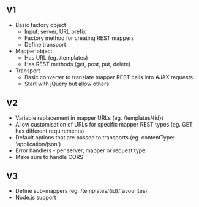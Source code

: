 ## V1

* Basic factory object
  * Input: server, URL prefix
  * Factory method for creating REST mappers
  * Define transport
* Mapper object
  * Has URL (eg. /templates)
  * Has REST methods (get, post, put, delete)
* Transport
  * Basic converter to translate mapper REST calls into AJAX requests
  * Start with jQuery but allow others

## V2

* Variable replacement in mapper URLs (eg. /templates/{id})
* Allow customisation of URLs for specific mapper REST types (eg. GET has different requirements)
* Default options that are passed to transports (eg. contentType: 'application/json')
* Error handlers - per server, mapper or request type
* Make sure to handle CORS

## V3

* Define sub-mappers (eg. /templates/{id}/favourites)
* Node.js support
